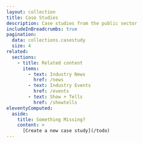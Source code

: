 ```yaml
---
layout: collection
title: Case Studies
description: Case studies from the public sector
includeInBreadcrumbs: true
pagination:
  data: collections.casestudy
  size: 4
related:
  sections:
    - title: Related content
      items:
        - text: Industry News
          href: /news
        - text: Industry Events
          href: /events
        - text: Show + Tells
          href: /showtells
eleventyComputed:
  aside:
    title: Something Missing?
    content: >
      [Create a new case study](/todo)
---
```

